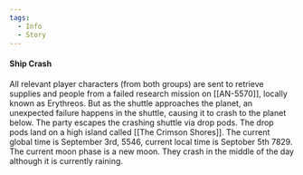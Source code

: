 ```yaml
---
tags:
  - Info
  - Story
---
```

#### Ship Crash
All relevant player characters (from both groups) are sent to retrieve supplies and people from a failed research mission on [[AN-5570]], locally known as Erythreos. But as the shuttle approaches the planet, an unexpected failure happens in the shuttle, causing it to crash to the planet below. The party escapes the crashing shuttle via drop pods. The drop pods land on a high island called [[The Crimson Shores]]. The current global time is September 3rd, 5546, current local time is Septober 5th 7829. The current moon phase is a new moon. They crash in the middle of the day although it is currently raining. 
